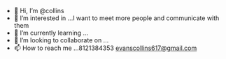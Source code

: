 - 👋 Hi, I’m @collins
- 👀 I’m interested in ...I want to meet more people and communicate  with them 
- 🌱 I’m currently learning ...
- 💞️ I’m looking to collaborate on ...
- 📫 How to reach me ...8121384353 evanscollins617@gmail.com

<!---
collinspee/collinspee is a ✨ special ✨ repository because its `README.md` (this file) appears on your GitHub profile.
You can click the Preview link to take a look at your changes.
--->
